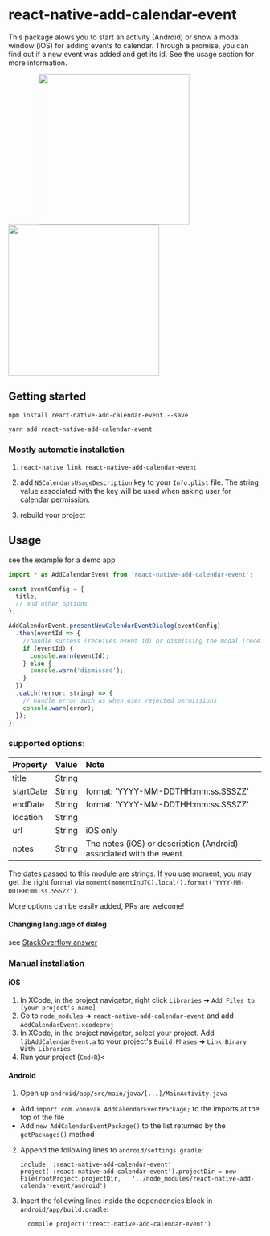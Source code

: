 
# react-native-add-calendar-event

This package alows you to start an activity (Android) or show a modal window (iOS) for adding events to calendar. Through a promise, you can find out if a new event was added and get its id. See the usage section for more information.


<img src="https://raw.githubusercontent.com/vonovak/react-native-add-calendar-event/master/example/ios.gif" width="300" hspace="60" /> <img src="https://raw.githubusercontent.com/vonovak/react-native-add-calendar-event/master/example/android.gif" width="300" />


## Getting started

`npm install react-native-add-calendar-event --save`

`yarn add react-native-add-calendar-event`

### Mostly automatic installation

1. `react-native link react-native-add-calendar-event`

2. add `NSCalendarsUsageDescription` key to your `Info.plist` file. The string value associated with the key will be used when asking user for calendar permission.

3. rebuild your project



## Usage

see the example for a demo app

```javascript
import * as AddCalendarEvent from 'react-native-add-calendar-event';

const eventConfig = {
  title,
  // and other options
};

AddCalendarEvent.presentNewCalendarEventDialog(eventConfig)
  .then(eventId => {
    //handle success (receives event id) or dismissing the modal (receives false)
    if (eventId) {
      console.warn(eventId);
    } else {
      console.warn('dismissed');
    }
  })
  .catch((error: string) => {
    // handle error such as when user rejected permissions
    console.warn(error);
  });
};
```

### supported options:


| Property        | Value            | Note |
| :--------------- | :---------------- | :----------- |
| title           | String             |  |
| startDate       | String             | format: 'YYYY-MM-DDTHH:mm:ss.SSSZZ'  |
| endDate         | String             | format: 'YYYY-MM-DDTHH:mm:ss.SSSZZ'  |
| location        | String           |   |
| url             | String           | iOS only  |
| notes           | String           | The notes (iOS) or description (Android) associated with the event. |


The dates passed to this module are strings. If you use moment, you may get the right format via `moment(momentInUTC).local().format('YYYY-MM-DDTHH:mm:ss.SSSZZ')`.

More options can be easily added, PRs are welcome!

#### Changing language of dialog

see [StackOverflow answer](https://stackoverflow.com/questions/18425945/xcode-5-and-localization-of-xib-files)

### Manual installation


#### iOS

1. In XCode, in the project navigator, right click `Libraries` ➜ `Add Files to [your project's name]`
2. Go to `node_modules` ➜ `react-native-add-calendar-event` and add `AddCalendarEvent.xcodeproj`
3. In XCode, in the project navigator, select your project. Add `libAddCalendarEvent.a` to your project's `Build Phases` ➜ `Link Binary With Libraries`
4. Run your project (`Cmd+R`)<

#### Android

1. Open up `android/app/src/main/java/[...]/MainActivity.java`
  - Add `import com.vonovak.AddCalendarEventPackage;` to the imports at the top of the file
  - Add `new AddCalendarEventPackage()` to the list returned by the `getPackages()` method
2. Append the following lines to `android/settings.gradle`:
    ```
    include ':react-native-add-calendar-event'
    project(':react-native-add-calendar-event').projectDir = new File(rootProject.projectDir,   '../node_modules/react-native-add-calendar-event/android')
    ```
3. Insert the following lines inside the dependencies block in `android/app/build.gradle`:
    ```
      compile project(':react-native-add-calendar-event')
    ```

  

